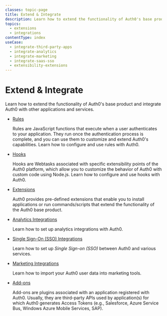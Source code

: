 ```yaml
---
classes: topic-page
title: Extend & Integrate
description: Learn how to extend the functionality of Auth0's base product and integrate Auth0 with other applications and services.
topics:
  - extensions
  - integrations
contentType: index
useCase:
  - integrate-third-party-apps
  - integrate-analytics
  - integrate-marketing
  - integrate-saas-sso
  - extensibility-extensions
---
```

<!-- markdownlint-disable MD041 MD002 MD026 -->
<div class="topic-page-header">
  <div data-name="example" class="topic-page-badge"></div>
  <h1>Extend & Integrate</h1>
  <p>
    Learn how to extend the functionality of Auth0's base product and integrate Auth0 with other applications and services.

<ul class="topic-links">
<li>
    <i class="icon icon-budicon-292"></i><a href="/extend-integrate/rules">Rules</a>
    <p>
        Rules are JavaScript functions that execute when a user authenticates to your application. They run once the authentication process is complete, and you can use them to customize and extend Auth0's capabilities. Learn how to configure and use rules with Auth0.
    </p>
  </li>
  <li>
    <i class="icon icon-budicon-292"></i><a href="/extend-integrate/hooks">Hooks</a>
    <p>
        Hooks are Webtasks associated with specific extensibility points of the Auth0 platform, which allow you to customize the behavior of Auth0 with custom code using Node.js. Learn how to configure and use hooks with Auth0.
    </p>
  </li>
  <li>
    <i class="icon icon-budicon-292"></i><a href="/extend-integrate/extensions">Extensions</a>
    <p>
        Auth0 provides pre-defined extensions that enable you to install applications or run commands/scripts that extend the functionality of the Auth0 base product.
    </p>
  </li>
  <li>
    <i class="icon icon-budicon-292"></i><a href="/extend-integrate/integrations/analytics">Analytics Integrations</a>
    <p>
        Learn how to set up analytics integrations with Auth0.
    </p>
  </li>
  <li>
    <i class="icon icon-budicon-334"></i><a href="/integrations/sso">Single Sign-On (SSO) Integrations</a>
    <p>
        Learn how to set up <dfn data-key="single-sign-on">Single Sign-on (SSO)</dfn> between Auth0 and various services.
    </p>
  </li>
  <li>
    <i class="icon icon-budicon-705"></i><a href="/integrations/marketing">Marketing Integrations</a>
    <p>
        Learn how to import your Auth0 user data into marketing tools.
    </p>
  </li>
  <li>
    <i class="icon icon-budicon-292"></i><a href="/extend-integrate/addons">Add-ons</a>
    <p>
        Add-ons are plugins associated with an application registered with Auth0. Usually, they are third-party APIs used by application(s) for which Auth0 generates Access Tokens (e.g., Salesforce, Azure Service Bus, Windows Azure Mobile Services, SAP).
    </p>
  </li>
</ul>